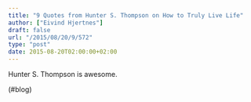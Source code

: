 ```yaml
---
title: "9 Quotes from Hunter S. Thompson on How to Truly Live Life"
author: ["Eivind Hjertnes"]
draft: false
url: "/2015/08/20/9/572"
type: "post"
date: 2015-08-20T02:00:00+02:00
---
```


Hunter S. Thompson is awesome.

(#blog)
